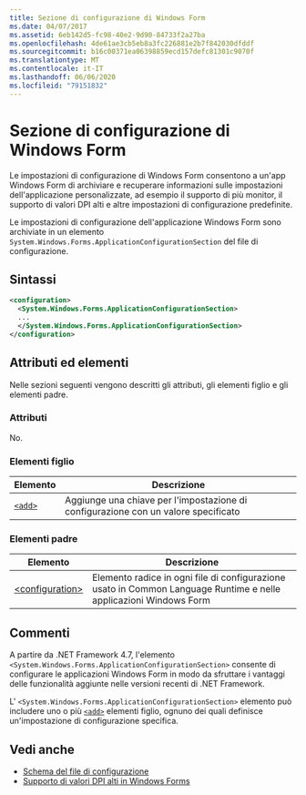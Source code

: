 ```yaml
---
title: Sezione di configurazione di Windows Form
ms.date: 04/07/2017
ms.assetid: 6eb142d5-fc98-40e2-9d90-84733f2a27ba
ms.openlocfilehash: 4de61ae3cb5eb8a3fc226881e2b7f842030dfddf
ms.sourcegitcommit: b16c00371ea06398859ecd157defc81301c9070f
ms.translationtype: MT
ms.contentlocale: it-IT
ms.lasthandoff: 06/06/2020
ms.locfileid: "79151832"
---
```

# <a name="windows-forms-configuration-section"></a>Sezione di configurazione di Windows Form
Le impostazioni di configurazione di Windows Form consentono a un'app Windows Form di archiviare e recuperare informazioni sulle impostazioni dell'applicazione personalizzate, ad esempio il supporto di più monitor, il supporto di valori DPI alti e altre impostazioni di configurazione predefinite.

Le impostazioni di configurazione dell'applicazione Windows Form sono archiviate in un elemento `System.Windows.Forms.ApplicationConfigurationSection` del file di configurazione.

## <a name="syntax"></a>Sintassi

```xml
<configuration>
  <System.Windows.Forms.ApplicationConfigurationSection>
  ...
  </System.Windows.Forms.ApplicationConfigurationSection>
</configuration>
```

## <a name="attributes-and-elements"></a>Attributi ed elementi

Nelle sezioni seguenti vengono descritti gli attributi, gli elementi figlio e gli elementi padre.

### <a name="attributes"></a>Attributi

No.

### <a name="child-elements"></a>Elementi figlio

Elemento  |Descrizione |
---------|---------|
[`<add>`](windows-forms-add-configuration-element.md) | Aggiunge una chiave per l'impostazione di configurazione con un valore specificato |

### <a name="parent-elements"></a>Elementi padre

Elemento  |Descrizione |
---------|---------|
[\<configuration>](../configuration-element.md) | Elemento radice in ogni file di configurazione usato in Common Language Runtime e nelle applicazioni Windows Form |

## <a name="remarks"></a>Commenti

A partire da .NET Framework 4.7, l'elemento `<System.Windows.Forms.ApplicationConfigurationSection>` consente di configurare le applicazioni Windows Form in modo da sfruttare i vantaggi delle funzionalità aggiunte nelle versioni recenti di .NET Framework.

L' `<System.Windows.Forms.ApplicationConfigurationSection>` elemento può includere uno o più [`<add>`](windows-forms-add-configuration-element.md) elementi figlio, ognuno dei quali definisce un'impostazione di configurazione specifica.

## <a name="see-also"></a>Vedi anche

- [Schema del file di configurazione](../index.md)
- [Supporto di valori DPI alti in Windows Forms](../../../winforms/high-dpi-support-in-windows-forms.md)
